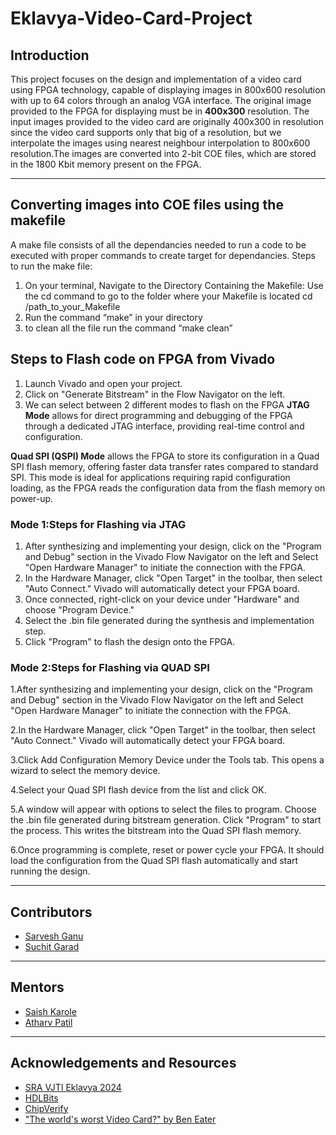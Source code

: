 # Eklavya-Video-Card-Project
## Introduction
This project focuses on the design and implementation of a video card using FPGA technology, capable of displaying images in 800x600 resolution with up to 64 colors through an analog VGA interface. The original image provided to the FPGA for displaying must be in <b>400x300</b> resolution. The input images provided to the video card are originally 400x300 in resolution since the video card supports only that big of a resolution, but we interpolate the images using nearest neighbour interpolation to 800x600 resolution.The images are converted into 2-bit COE files, which are stored in the 1800 Kbit memory present on the FPGA.
<hr>

## Converting images into COE files using the makefile
A make file consists of all the dependancies needed to run a code to be executed with proper commands to create target for dependancies.
Steps to run the make file:
1. On your terminal, Navigate to the Directory Containing the Makefile: Use the cd command to go to the folder where your Makefile is located
cd /path_to_your_Makefile
2. Run the command “make” in your directory
3. to clean all the file run the command “make clean”
## Steps to Flash code on FPGA from Vivado
1. Launch Vivado and open your project.
2. Click on "Generate Bitstream" in the Flow Navigator on the left.
3. We can select between 2 different modes to flash on the FPGA
   <b>JTAG Mode</b> allows for direct programming and debugging of the FPGA through a dedicated JTAG interface, providing real-time control and     
   configuration.

  <b>Quad SPI (QSPI) Mode</b> allows the FPGA to store its configuration in a Quad SPI flash memory, offering faster data transfer rates 
  compared to standard SPI. This mode is ideal for applications requiring rapid configuration loading, as the FPGA reads the configuration 
  data from the flash memory on power-up.
### Mode 1:Steps for Flashing via JTAG
1. After synthesizing and implementing your design, click on the "Program and Debug" section in the Vivado Flow Navigator on the left and Select "Open Hardware Manager" to initiate the connection with the FPGA.
2. In the Hardware Manager, click "Open Target" in the toolbar, then select "Auto Connect." Vivado will automatically detect your FPGA board.
3. Once connected, right-click on your device under "Hardware" and choose "Program Device."
4. Select the .bin file generated during the synthesis and implementation step.
5. Click "Program" to flash the design onto the FPGA.
### Mode 2:Steps for Flashing via QUAD SPI
1.After synthesizing and implementing your design, click on the "Program and Debug" section in the Vivado Flow Navigator on the left and Select "Open Hardware Manager" to initiate the connection with the FPGA.<br />

2.In the Hardware Manager, click "Open Target" in the toolbar, then select "Auto Connect." Vivado will automatically detect your FPGA board.<br />

3.Click Add Configuration Memory Device under the Tools tab. This opens a wizard to select the memory device.<br />

4.Select your Quad SPI flash device from the list and click OK.<br />

5.A window will appear with options to select the files to program. Choose the .bin file generated during bitstream generation. Click "Program" to start the process. This writes the bitstream into the Quad SPI flash memory.<br />

6.Once programming is complete, reset or power cycle your FPGA. It should load the configuration from the Quad SPI flash automatically and start running the design.<br />
<hr>

## Contributors
<ul>
  <li><a href = "https://github.com/MrCheese260">Sarvesh Ganu</a></li>
  <li><a href = "https://github.com/IamLegend509">Suchit Garad</a></li>
</ul>
<hr>

## Mentors
<ul>
  <li><a href = "https://github.com/NachtSpyder04">Saish Karole</a></li>
  <li><a href = "https://github.com/Atharv1035">Atharv Patil</a></li>
</ul>
<hr>

## Acknowledgements and Resources
<ul>
  <li><a href = "https://sravjti.in/">SRA VJTI Eklavya 2024</a></li>
  <li><a href = "https://hdlbits.01xz.net/wiki/Main_Page#">HDLBits</a></li>
  <li><a href = "https://www.chipverify.com/tutorials/verilog">ChipVerify</a></li>
  <li><a href = "https://youtu.be/l7rce6IQDWs?si=sDYVI5xStofbLPmd">"The world's worst Video Card?" by Ben Eater</a></li>
</ul>
